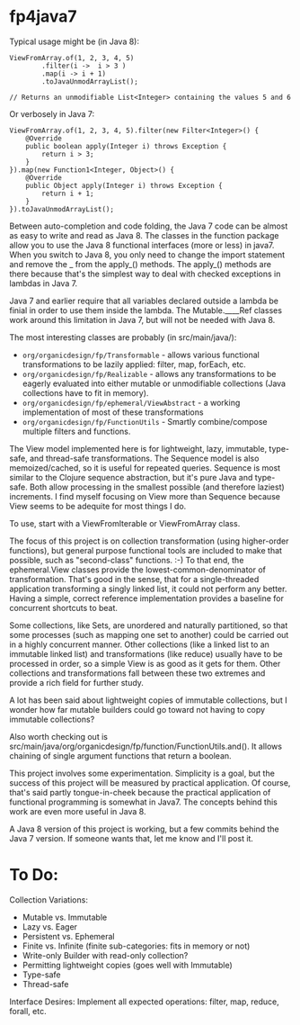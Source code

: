 fp4java7
========

Typical usage might be (in Java 8):

<pre><code>ViewFromArray.of(1, 2, 3, 4, 5)
        .filter(i -&gt;  i &gt; 3 )
        .map(i -&gt; i + 1)
        .toJavaUnmodArrayList();

// Returns an unmodifiable List&lt;Integer&gt; containing the values 5 and 6</code></pre>

Or verbosely in Java 7:

<pre><code>ViewFromArray.of(1, 2, 3, 4, 5).filter(new Filter&lt;Integer&gt;() {
    @Override
    public boolean apply(Integer i) throws Exception {
        return i &gt; 3;
    }
}).map(new Function1&lt;Integer, Object&gt;() {
    @Override
    public Object apply(Integer i) throws Exception {
        return i + 1;
    }
}).toJavaUnmodArrayList();</code></pre>

Between auto-completion and code folding, the Java 7 code can be almost as easy to write and read as Java 8.  The classes in the function package allow you to use the Java 8 functional interfaces (more or less) in java7.
When you switch to Java 8, you only need to change the import statement and remove the _ from the apply_() methods.
The apply_() methods are there because that's the simplest way to deal with checked exceptions in lambdas in Java 7.

Java 7 and earlier require that all variables declared outside a lambda be finial in order to use them inside the lambda.
The Mutable.____Ref classes work around this limitation in Java 7, but will not be needed with Java 8.

The most interesting classes are probably (in src/main/java/):
<ul>
<li><code>org/organicdesign/fp/Transformable</code> - allows various functional transformations to be lazily applied: filter, map, forEach, etc.</li>
<li><code>org/organicdesign/fp/Realizable</code> - allows any transformations to be eagerly evaluated into either mutable or unmodifiable collections (Java collections have to fit in memory).</li>
<li><code>org/organicdesign/fp/ephemeral/ViewAbstract</code> - a working implementation of most of these transformations</li>
<li><code>org/organicdesign/fp/FunctionUtils</code> - Smartly combine/compose multiple filters and functions.</li>
</ul>

The View model implemented here is for lightweight, lazy, immutable, type-safe, and thread-safe transformations.
The Sequence model is also memoized/cached, so it is useful for repeated queries.
Sequence is most similar to the Clojure sequence abstraction, but it's pure Java and type-safe.
Both allow processing in the smallest possible (and therefore laziest) increments.
I find myself focusing on View more than Sequence because View seems to be adequite for most things I do.

To use, start with a ViewFromIterable or ViewFromArray class.

The focus of this project is on collection transformation (using higher-order functions), but general purpose functional tools are included to make that possible, such as "second-class" functions.  :-)
To that end, the ephemeral.View classes provide the lowest-common-denominator of transformation.
That's good in the sense, that for a single-threaded application transforming a singly linked list, it could not perform any better.
Having a simple, correct reference implementation provides a baseline for concurrent shortcuts to beat.

Some collections, like Sets, are unordered and naturally partitioned, so that some processes (such as mapping one set to another) could be carried out in a highly concurrent manner.
Other collections (like a linked list to an immutable linked list) and transformations (like reduce) usually have to be processed in order, so a simple View is as good as it gets for them.
Other collections and transformations fall between these two extremes and provide a rich field for further study.

A lot has been said about lightweight copies of immutable collections, but I wonder how far
mutable builders could go toward not having to copy immutable collections?

Also worth checking out is src/main/java/org/organicdesign/fp/function/FunctionUtils.and().
It allows chaining of single argument functions that return a boolean.

This project involves some experimentation.
Simplicity is a goal, but the success of this project will be measured by practical application.
Of course, that's said partly tongue-in-cheek because the practical application of functional programming is somewhat in Java7.
The concepts behind this work are even more useful in Java 8.

A Java 8 version of this project is working, but a few commits behind the Java 7 version.  If
someone wants that, let me know and I'll post it.

To Do:
======

Collection Variations:
 - Mutable vs. Immutable
 - Lazy vs. Eager
 - Persistent vs. Ephemeral
 - Finite vs. Infinite (finite sub-categories: fits in memory or not)
 - Write-only Builder with read-only collection?
 - Permitting lightweight copies (goes well with Immutable)
 - Type-safe
 - Thread-safe

Interface Desires:
Implement all expected operations: filter, map, reduce, forall, etc.
